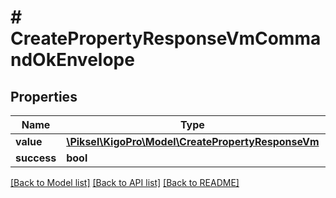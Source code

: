 # # CreatePropertyResponseVmCommandOkEnvelope

## Properties

Name | Type | Description | Notes
------------ | ------------- | ------------- | -------------
**value** | [**\Piksel\KigoPro\Model\CreatePropertyResponseVm**](CreatePropertyResponseVm.md) |  | [optional] 
**success** | **bool** |  | [optional] 

[[Back to Model list]](../../README.md#documentation-for-models) [[Back to API list]](../../README.md#documentation-for-api-endpoints) [[Back to README]](../../README.md)


